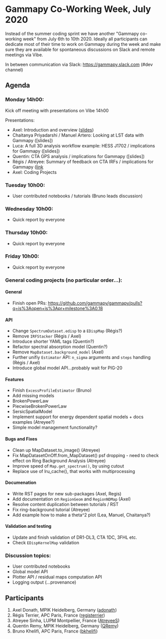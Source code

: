 # Gammapy Co-Working Week, July 2020

Instead of the summer coding sprint we have another "Gammapy co-working week" from July 6th to 10th 2020.
Ideally all participants can dedicate most of their time to work on Gammapy during the week and make sure
they are available for spontaneous discussions on Slack and remote meetings via Vibe. 

In between communication via Slack: https://gammapy.slack.com (#dev channel)

## Agenda

### Monday 14h00:
Kick off meeting with presentations on Vibe 14h00

Presentations:
- Axel: Introduction and overview ([slides](slides/co-working-week-intro.pdf))
- Chaitanya Priyadarshi / Manuel Artero: Looking at LST data with Gammapy ([slides])
- Luca: A full 3D analysis workflow example: HESS J1702 / implications for Gammapy ([slides])
- Quentin: CTA GPS analysis / implications for Gammapy ([slides])
- Régis / Atreyee: Summary of feedback on CTA IRFs / implications for Gammapy ([link](slides/cta-irf.md)
- Axel: Coding Projects

### Tuesday 10h00:
- User contributed notebooks / tutorials (Bruno leads discussion)

### Wednesday 10h00:
- Quick report by everyone

### Thursday 10h00:
- Quick report by everyone
 
### Friday 10h00:
- Quick report by everyone

### General coding projects (no particular order...):
#### General
- Finish open PRs: https://github.com/gammapy/gammapy/pulls?q=is%3Aopen+is%3Apr+milestone%3A0.18

#### API
- Change `SpectrumDataset.edisp` to a `EDispMap` (Régis?)
- Remove `IRFStacker` (Régis / Axel)
- Introduce shorter YAML tags (Quentin?)
- Refactor spectral absorption model (Quentin?)
- Remove `MapDataset.background_model` (Axel)
- Further unifiy `Estimator` API: `n_sigma` arguments and `steps` handling (Régis / Axel)
- Introduce global model API...probably wait for PIG-20

#### Features
- Finish  `ExcessProfileEstimator` (Bruno)
- Add missing models
 - BrokenPowerLaw
 - PiecwiseBrokenPowerLaw
 - SersicSpatialModel
- Implement support for energy dependent spatial models + docs examples (Atreyee?)
- Simple model management functionality? 


#### Bugs and Fixes
- Clean up MapDataset.to_image() (Atreyee)
- Fix MapDatasetOnOff.from_MapDataset() psf dropping - need to check effect on Ring Background Analysis (Atreyee)
- Improve speed of `Map.get_spectrum()`, by using cutout
- Replace use of lru_cache(), that works with multiprocessing


#### Documenation
- Write RST pages for new sub-packages (Axel, Regis)
- Add documentation on `RegionGeom` and `RegionNDMap` (Axel)
- Resolve content duplication between tutorials / RST 
- Fix ring-background tutorial (Atreyee)
- Add example how to make a theta^2 plot (Lea, Manuel, Chaitanya?)

#### Validation and testing
- Update and finish validation of DR1-DL3, CTA 1DC, 3FHL etc.
- Check `EDispKernelMap` validation

### Discussion topics:
- User contributed notebooks
- Global model API
- Plotter API / residual maps computation API
- Logging output (...provenance)

## Participants

1. Axel Donath, MPIK Heidelberg, Germany ([adonath](https://github.com/adonath))
2. Régis Terrier, APC Paris, France ([registerrier](https://github.com/registerrier))
3. Atreyee Sinha, LUPM Montpellier, France ([AtreyeeS](https://github.com/AtreyeeS)) 
4. Quentin Remy, MPIK Heidelberg, Germany ([QRemy](https://github.com/QRemy)) 
5. Bruno Khelifi, APC Paris, France ([bkhelifi](https://github.com/bkhelifi)) 
